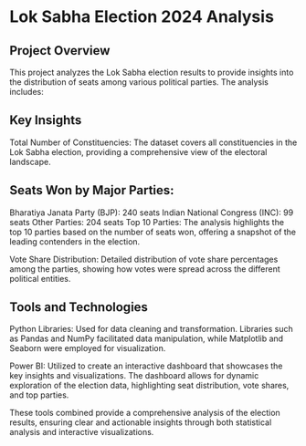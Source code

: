 # Lok Sabha Election 2024 Analysis 
## Project Overview
This project analyzes the Lok Sabha election results to provide insights into the distribution of seats among various political parties. The analysis includes:

## Key Insights
Total Number of Constituencies: The dataset covers all constituencies in the Lok Sabha election, providing a comprehensive view of the electoral landscape.

## Seats Won by Major Parties:

Bharatiya Janata Party (BJP): 240 seats
Indian National Congress (INC): 99 seats
Other Parties: 204 seats
Top 10 Parties: The analysis highlights the top 10 parties based on the number of seats won, offering a snapshot of the leading contenders in the election.

Vote Share Distribution: Detailed distribution of vote share percentages among the parties, showing how votes were spread across the different political entities.

## Tools and Technologies
Python Libraries: Used for data cleaning and transformation. Libraries such as Pandas and NumPy facilitated data manipulation, while Matplotlib and Seaborn were employed for visualization.

Power BI: Utilized to create an interactive dashboard that showcases the key insights and visualizations. The dashboard allows for dynamic exploration of the election data, highlighting seat distribution, vote shares, and top parties.

These tools combined provide a comprehensive analysis of the election results, ensuring clear and actionable insights through both statistical analysis and interactive visualizations.
